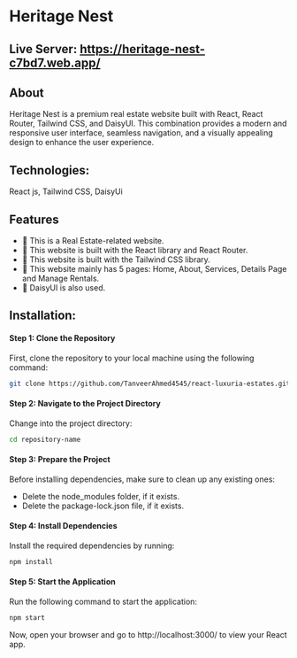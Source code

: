 # Heritage Nest

## Live Server: https://heritage-nest-c7bd7.web.app/


## About

Heritage Nest is a premium real estate website built with React, React Router, Tailwind CSS, and DaisyUI. This combination provides a modern and responsive user interface, seamless navigation, and a visually appealing design to enhance the user experience.

## Technologies:

React js, Tailwind CSS, DaisyUi

##  Features
- 📝 This is a Real Estate-related website.
- 📝 This website is built with the React library and React Router.
- 📝 This website is built with the Tailwind CSS library.
- 📝 This website mainly has 5 pages: Home, About, Services, Details Page and Manage Rentals.
- 📝 DaisyUI is also used.


## Installation:

#### Step 1: Clone the Repository
First, clone the repository to your local machine using the following command:
```bash
git clone https://github.com/TanveerAhmed4545/react-luxuria-estates.git
```
#### Step 2: Navigate to the Project Directory
Change into the project directory:
```bash
cd repository-name
```
#### Step 3: Prepare the Project
Before installing dependencies, make sure to clean up any existing ones:

- Delete the node_modules folder, if it exists.
- Delete the package-lock.json file, if it exists.

#### Step 4: Install Dependencies  
Install the required dependencies by running:
```bash
npm install
```
#### Step 5: Start the Application
Run the following command to start the application:
```bash
npm start
```
Now, open your browser and go to http://localhost:3000/ to view your React app.
